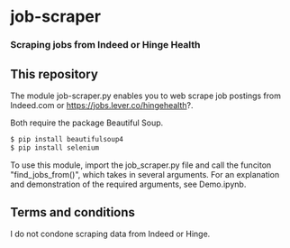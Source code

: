 # job-scraper
### Scraping jobs from Indeed or Hinge Health

## This repository
The module job-scraper.py enables you to web scrape job postings from Indeed.com or https://jobs.lever.co/hingehealth?.

Both require the package Beautiful Soup.

```bash
$ pip install beautifulsoup4
$ pip install selenium
```

To use this module, import the job_scraper.py file and call the funciton "find_jobs_from()", which takes in several arguments. For an explanation and demonstration of the required arguments, see Demo.ipynb.

## Terms and conditions
I do not condone scraping data from Indeed or Hinge.


